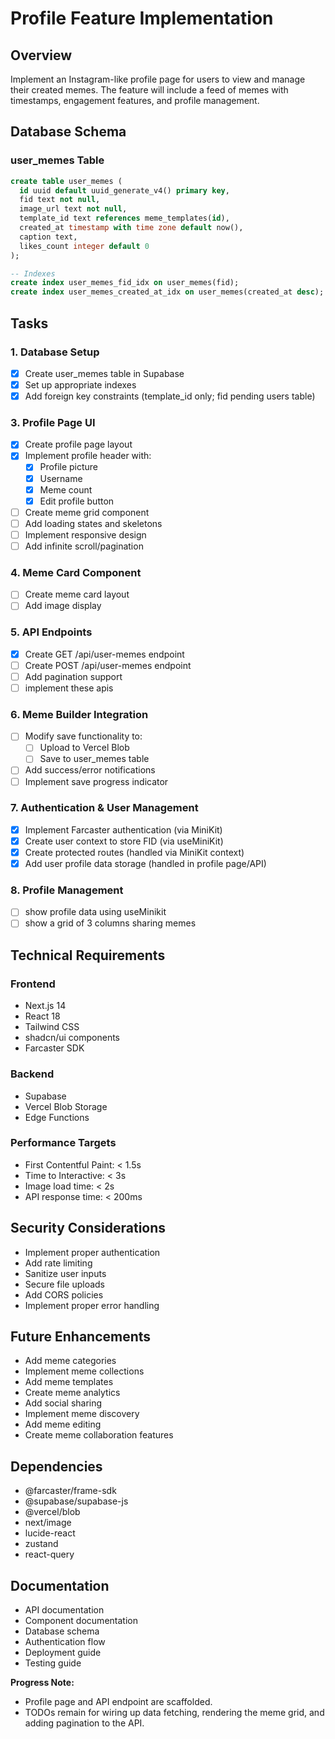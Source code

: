# Profile Feature Implementation

## Overview
Implement an Instagram-like profile page for users to view and manage their created memes. The feature will include a feed of memes with timestamps, engagement features, and profile management.

## Database Schema

### user_memes Table
```sql
create table user_memes (
  id uuid default uuid_generate_v4() primary key,
  fid text not null,
  image_url text not null,
  template_id text references meme_templates(id),
  created_at timestamp with time zone default now(),
  caption text,
  likes_count integer default 0
);

-- Indexes
create index user_memes_fid_idx on user_memes(fid);
create index user_memes_created_at_idx on user_memes(created_at desc);
```

## Tasks

### 1. Database Setup
- [x] Create user_memes table in Supabase
- [x] Set up appropriate indexes
- [x] Add foreign key constraints (template_id only; fid pending users table)

### 3. Profile Page UI
- [x] Create profile page layout
- [x] Implement profile header with:
  - [x] Profile picture
  - [x] Username
  - [x] Meme count
  - [x] Edit profile button
- [ ] Create meme grid component
- [ ] Add loading states and skeletons
- [ ] Implement responsive design
- [ ] Add infinite scroll/pagination

### 4. Meme Card Component
- [ ] Create meme card layout
- [ ] Add image display

### 5. API Endpoints
- [x] Create GET /api/user-memes endpoint
- [ ] Create POST /api/user-memes endpoint
- [ ] Add pagination support
- [ ] implement these apis

### 6. Meme Builder Integration
- [ ] Modify save functionality to:
  - [ ] Upload to Vercel Blob
  - [ ] Save to user_memes table
- [ ] Add success/error notifications
- [ ] Implement save progress indicator

### 7. Authentication & User Management
- [x] Implement Farcaster authentication (via MiniKit)
- [x] Create user context to store FID (via useMiniKit)
- [x] Create protected routes (handled via MiniKit context)
- [x] Add user profile data storage (handled in profile page/API)

### 8. Profile Management
- [ ] show profile data using useMinikit
- [ ] show a grid of 3 columns sharing memes

## Technical Requirements

### Frontend
- Next.js 14
- React 18
- Tailwind CSS
- shadcn/ui components
- Farcaster SDK

### Backend
- Supabase
- Vercel Blob Storage
- Edge Functions

### Performance Targets
- First Contentful Paint: < 1.5s
- Time to Interactive: < 3s
- Image load time: < 2s
- API response time: < 200ms

## Security Considerations
- Implement proper authentication
- Add rate limiting
- Sanitize user inputs
- Secure file uploads
- Add CORS policies
- Implement proper error handling

## Future Enhancements
- Add meme categories
- Implement meme collections
- Add meme templates
- Create meme analytics
- Add social sharing
- Implement meme discovery
- Add meme editing
- Create meme collaboration features

## Dependencies
- @farcaster/frame-sdk
- @supabase/supabase-js
- @vercel/blob
- next/image
- lucide-react
- zustand
- react-query

## Documentation
- API documentation
- Component documentation
- Database schema
- Authentication flow
- Deployment guide
- Testing guide

**Progress Note:**
- Profile page and API endpoint are scaffolded.
- TODOs remain for wiring up data fetching, rendering the meme grid, and adding pagination to the API. 